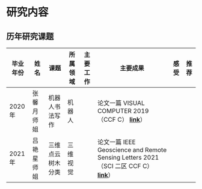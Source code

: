 <h1>研究内容</h1>

<h2> 历年研究课题 </h2>

|毕业年份|姓名|课题|所属领域|主要工作|主要成果|感受|推荐|
|-----|------|----------|------|----------|----------|--------|-----|
|2020年| 张馨月师姐|机器人书法写作|机器人||论文一篇 VISUAL COMPUTER 2019 （CCF C） **[link](https://link.springer.com/article/10.1007/s00371-019-01675-w)**）| | |
|2021年| 吕艳星师姐|三维点云树木分类|三维视觉||论文一篇 IEEE Geoscience and Remote Sensing Letters 2021（SCI 二区 CCF C）**[link](https://ieeexplore.ieee.org/document/9353594)**）| | |
